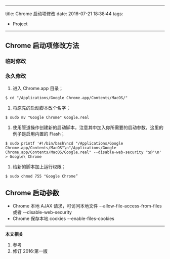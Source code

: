 ----
title: Chrome 启动项修改
date: 2016-07-21 18:38:44
tags:
- Project
----
## Chrome 启动项修改方法
### 临时修改


### 永久修改
1. 进入 Chrome.app 目录；
  ```
  $ cd "/Applications/Google Chrome.app/Contents/MacOS/"
  ```

1. 将原先的启动脚本改个名字；
  ```
  $ sudo mv "Google Chrome" Google.real
  ```

1. 使用管道操作创建新的启动脚本，注意其中加入你所需要的启动参数，这里的例子是启用内置的 Flash；
  ```
  $ sudo printf '#!/bin/bash\ncd "/Applications/Google Chrome.app/Contents/MacOS"\n"/Applications/Google Chrome.app/Contents/MacOS/Google.real" --disable-web-security "$@"\n' > Google\ Chrome
  ```

1. 给新的脚本加上运行权限；
  ```
  $ sudo chmod 755 "Google Chrome”
  ```

## Chrome 启动参数
- Chrome 本地 AJAX 请求，可访问本地文件
      --allow-file-access-from-files
      或者
      --disable-web-security
- Chrome 保存本地 cookies
      --enable-files-cookies


***
**本文相关**
1. 参考
1. 修订
2016:第一版
